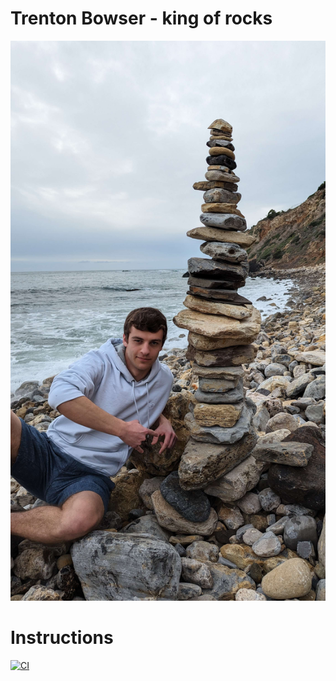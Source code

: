 # Trenton Bowser - king of rocks

![TRENTON](/tbfc.jpg)

# Instructions

[![CI](https://github.com/TrentonBowserFanClub/TrentonBot/actions/workflows/ci.yaml/badge.svg)](https://github.com/TrentonBowserFanClub/TrentonBot/actions/workflows/ci.yaml)

